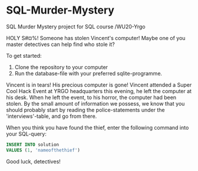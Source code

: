 # SQL-Murder-Mystery
SQL Murder Mystery project for SQL course /WU20-Yrgo



HOLY S#¤%! Someone has stolen Vincent's computer!
Maybe one of you master detectives can help find who stole it?

To get started:

1. Clone the repository to your computer
2. Run the database-file with your preferred sqlite-programme.


Vincent is in tears! His precious computer is gone!
Vincent attended a Super Cool Hack Event at YRGO headquarters this evening, he left the computer at his desk.
When he left the event, to his horror, the computer had been stolen. 
By the small amount of information we possess, we know that you should probably start by reading the police-statements under the 'interviews'-table, and go from there.

When you think you have found the thief, enter the following command into your SQL-query:

```SQL
INSERT INTO solution 
VALUES (1, 'nameofthethief') 
```



Good luck, detectives!




